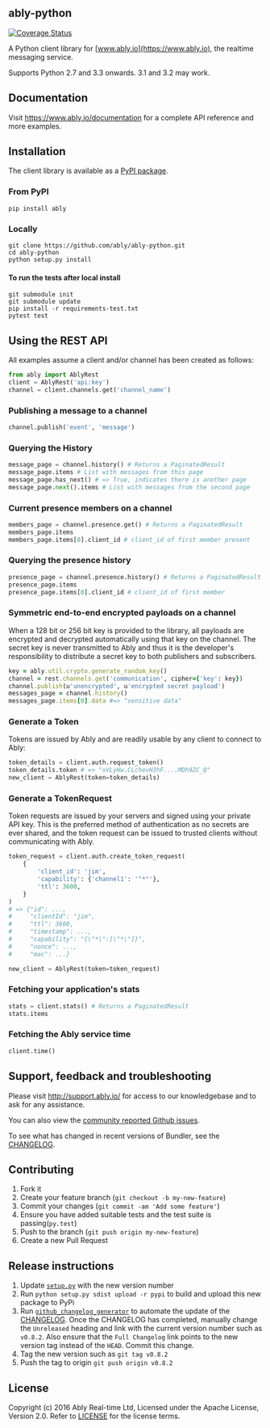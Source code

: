 ably-python
-----------

[![Coverage Status](https://coveralls.io/repos/ably/ably-python/badge.svg?branch=master&service=github)](https://coveralls.io/github/ably/ably-python?branch=master)

A Python client library for [www.ably.io](https://www.ably.io), the realtime messaging service.

Supports Python 2.7 and 3.3 onwards. 3.1 and 3.2 may work.

## Documentation

Visit https://www.ably.io/documentation for a complete API reference and more examples.

## Installation

The client library is available as a [PyPI package](https://pypi.python.org/pypi/ably).

### From PyPI

    pip install ably

### Locally

    git clone https://github.com/ably/ably-python.git
    cd ably-python
    python setup.py install

#### To run the tests after local install

    git submodule init
    git submodule update
    pip install -r requirements-test.txt
    pytest test

## Using the REST API

All examples assume a client and/or channel has been created as follows:

```python
from ably import AblyRest
client = AblyRest('api:key')
channel = client.channels.get('channel_name')
```

### Publishing a message to a channel

```python
channel.publish('event', 'message')
```

### Querying the History

```python
message_page = channel.history() # Returns a PaginatedResult
message_page.items # List with messages from this page
message_page.has_next() # => True, indicates there is another page
message_page.next().items # List with messages from the second page
```

### Current presence members on a channel

```python
members_page = channel.presence.get() # Returns a PaginatedResult
members_page.items
members_page.items[0].client_id # client_id of first member present
```

### Querying the presence history

```python
presence_page = channel.presence.history() # Returns a PaginatedResult
presence_page.items
presence_page.items[0].client_id # client_id of first member
```

### Symmetric end-to-end encrypted payloads on a channel

When a 128 bit or 256 bit key is provided to the library, all payloads are encrypted and decrypted automatically using that key on the channel. The secret key is never transmitted to Ably and thus it is the developer's responsibility to distribute a secret key to both publishers and subscribers.

```ruby
key = ably.util.crypto.generate_random_key()
channel = rest.channels.get('communication', cipher={'key': key})
channel.publish(u'unencrypted', u'encrypted secret payload')
messages_page = channel.history()
messages_page.items[0].data #=> "sensitive data"
```

### Generate a Token

Tokens are issued by Ably and are readily usable by any client to connect to Ably:

```python
token_details = client.auth.request_token()
token_details.token # => "xVLyHw.CLchevH3hF....MDh9ZC_Q"
new_client = AblyRest(token=token_details)
```

### Generate a TokenRequest

Token requests are issued by your servers and signed using your private API key. This is the preferred method of authentication as no secrets are ever shared, and the token request can be issued to trusted clients without communicating with Ably.

```python
token_request = client.auth.create_token_request(
    {
        'client_id': 'jim',
        'capability': {'channel1': '"*"'},
        'ttl': 3600,
    }
)
# => {"id": ...,
#     "clientId": "jim",
#     "ttl": 3600,
#     "timestamp": ...,
#     "capability": "{\"*\":[\"*\"]}",
#     "nonce": ...,
#     "mac": ...}

new_client = AblyRest(token=token_request)
```

### Fetching your application's stats

```python
stats = client.stats() # Returns a PaginatedResult
stats.items
```

### Fetching the Ably service time

```python
client.time()
```

## Support, feedback and troubleshooting

Please visit http://support.ably.io/ for access to our knowledgebase and to ask for any assistance.

You can also view the [community reported Github issues](https://github.com/ably/ably-python/issues).

To see what has changed in recent versions of Bundler, see the [CHANGELOG](CHANGELOG.md).

## Contributing

1. Fork it
2. Create your feature branch (`git checkout -b my-new-feature`)
3. Commit your changes (`git commit -am 'Add some feature'`)
4. Ensure you have added suitable tests and the test suite is passing(`py.test`)
4. Push to the branch (`git push origin my-new-feature`)
5. Create a new Pull Request

## Release instructions

1. Update [`setup.py`](./setup.py) with the new version number
2. Run `python setup.py sdist upload -r pypi` to build and upload this new package to PyPi
3. Run [`github_changelog_generator`](https://github.com/skywinder/Github-Changelog-Generator) to automate the update of the [CHANGELOG](./CHANGELOG.md). Once the CHANGELOG has completed, manually change the `Unreleased` heading and link with the current version number such as `v0.8.2`. Also ensure that the `Full Changelog` link points to the new version tag instead of the `HEAD`. Commit this change.
4. Tag the new version such as `git tag v0.8.2`
5. Push the tag to origin `git push origin v0.8.2`

## License

Copyright (c) 2016 Ably Real-time Ltd, Licensed under the Apache License, Version 2.0.  Refer to [LICENSE](LICENSE) for the license terms.

